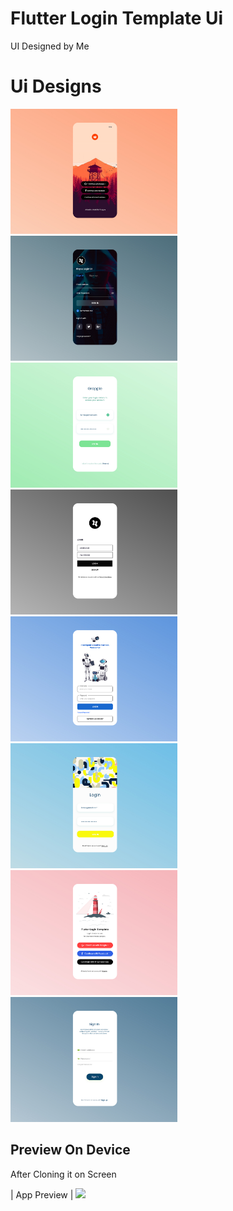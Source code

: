 # Flutter Login Template Ui

UI Designed by Me

# Ui Designs

<img src="assets/ui/Reddit_login_ui.jpg" height="200em" /> <img src="assets/ui/Pirple_login_ui.jpg" height="200em" />
<img src="assets/ui/Grapple_login_ui.jpg" height="200em" /> <img src="assets/ui/Black&White_login_ui.jpg" height="200em" />
<img src="assets/ui/Link_login_ui.jpg" height="200em" /> <img src="assets/ui/Patterns_login_ui.jpg" height="200em" />
<img src="assets/ui/Lighthouse_login_ui.jpg" height="200em" /> <img src="assets/ui/Login_ui.jpg" height="200em" />

## Preview On Device

After Cloning it on Screen

| App Preview |
<img src="assets/screenshots/Login UI.gif" width="350">
